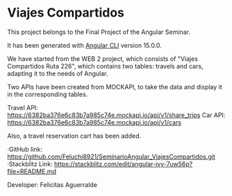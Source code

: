 # Viajes Compartidos

This project belongs to the Final Project of the Angular Seminar.

It has been generated with [Angular CLI](https://github.com/angular/angular-cli) version 15.0.0.

We have started from the WEB 2 project, which consists of "Viajes Compartidos Ruta 226", which contains two tables: travels and cars, adapting it to the needs of Angular.

Two APIs have been created from MOCKAPI, to take the data and display it in the corresponding tables.

Travel API: https://6382ba376e6c83b7a985c74e.mockapi.io/api/v1/share_trips
Car API: https://6382ba376e6c83b7a985c74e.mockapi.io/api/v1/cars

Also, a travel reservation cart has been added.

·GitHub link: https://github.com/Feluchi8921/SeminarioAngular_ViajesCompartidos.git
·Stackblitz Link: https://stackblitz.com/edit/angular-ivy-7uw56p?file=README.md

Developer: Felicitas Aguerralde
